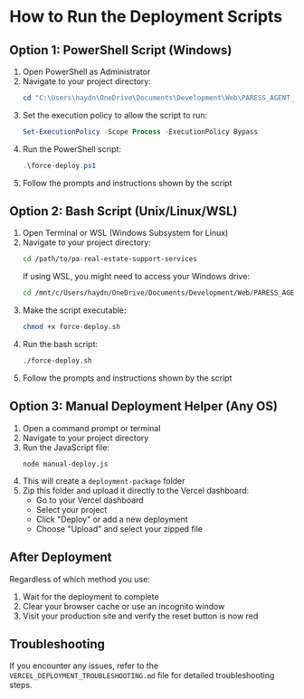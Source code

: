 # How to Run the Deployment Scripts

## Option 1: PowerShell Script (Windows)

1. Open PowerShell as Administrator
2. Navigate to your project directory:
   ```powershell
   cd "C:\Users\haydn\OneDrive\Documents\Development\Web\PARESS_AGENT_PORTAL\pa-real-estate-support-services"
   ```
3. Set the execution policy to allow the script to run:
   ```powershell
   Set-ExecutionPolicy -Scope Process -ExecutionPolicy Bypass
   ```
4. Run the PowerShell script:
   ```powershell
   .\force-deploy.ps1
   ```
5. Follow the prompts and instructions shown by the script

## Option 2: Bash Script (Unix/Linux/WSL)

1. Open Terminal or WSL (Windows Subsystem for Linux)
2. Navigate to your project directory:
   ```bash
   cd /path/to/pa-real-estate-support-services
   ```
   If using WSL, you might need to access your Windows drive:
   ```bash
   cd /mnt/c/Users/haydn/OneDrive/Documents/Development/Web/PARESS_AGENT_PORTAL/pa-real-estate-support-services
   ```
3. Make the script executable:
   ```bash
   chmod +x force-deploy.sh
   ```
4. Run the bash script:
   ```bash
   ./force-deploy.sh
   ```
5. Follow the prompts and instructions shown by the script

## Option 3: Manual Deployment Helper (Any OS)

1. Open a command prompt or terminal
2. Navigate to your project directory
3. Run the JavaScript file:
   ```
   node manual-deploy.js
   ```
4. This will create a `deployment-package` folder
5. Zip this folder and upload it directly to the Vercel dashboard:
   - Go to your Vercel dashboard
   - Select your project
   - Click "Deploy" or add a new deployment
   - Choose "Upload" and select your zipped file

## After Deployment

Regardless of which method you use:

1. Wait for the deployment to complete
2. Clear your browser cache or use an incognito window
3. Visit your production site and verify the reset button is now red

## Troubleshooting

If you encounter any issues, refer to the `VERCEL_DEPLOYMENT_TROUBLESHOOTING.md` file for detailed troubleshooting steps.
